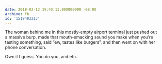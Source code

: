 ```yaml
---
date: 2018-02-12 19:40:13.000000000 -08:00
archive: fb
id: '1518493213'
---
```


The woman behind me in this mostly-empty airport terminal just pushed out a massive burp, made that mouth-smacking sound you make when you’re tasting something, said “ew, tastes like burgers”, and then went on with her phone conversation.

Own it I guess. You do you, and etc...
